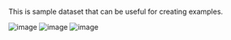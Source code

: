 This is sample dataset that can be useful for creating examples.

![image](https://github.com/adamzlotecki/PowerBI/assets/45315744/1ee5c335-5805-4f0c-b536-a0a935ac71dd)
![image](https://github.com/adamzlotecki/PowerBI/assets/45315744/7dd00437-354e-431f-a2b0-0f950af5dd45)
![image](https://github.com/adamzlotecki/PowerBI/assets/45315744/befc5069-bf6d-4f34-862c-4a42d79465e0)
